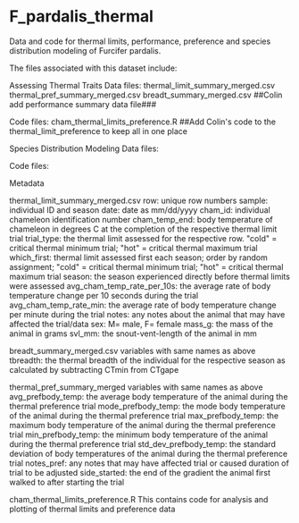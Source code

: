 # F_pardalis_thermal
Data and code for thermal limits, performance, preference and species distribution modeling of Furcifer pardalis. 

The files associated with this dataset include:

Assessing Thermal Traits
  Data files:
thermal_limit_summary_merged.csv
thermal_pref_summary_merged.csv
breadt_summary_merged.csv
##Colin add performance summary data file###

  Code files:
cham_thermal_limits_preference.R
##Add Colin's code to the thermal_limit_preference to keep all in one place

Species Distribution Modeling
  Data files:
  
  
  Code files:
  
  
  
Metadata

thermal_limit_summary_merged.csv
  row: unique row numbers
  sample: individual ID and season 
  date: date as mm/dd/yyyy
  cham_id: individual chameleon identification number
  cham_temp_end: body temperature of chameleon in degrees C at the completion of the respective thermal limit trial
  trial_type: the thermal limit assessed for the respective row. "cold" = critical thermal minimum trial; "hot" = critical thermal maximum trial
  which_first: thermal limit assessed first each season; order by random assignment; "cold" = critical thermal minimum trial; "hot" = critical thermal maximum trial
  season: the season experienced directly before thermal limits were assessed
  avg_cham_temp_rate_per_10s: the average rate of body temperature change per 10 seconds during the trial
  avg_cham_temp_rate_min: the average rate of body temperature change per minute during the trial
  notes: any notes about the animal that may have affected the trial/data
  sex: M= male, F= female
  mass_g: the mass of the animal in grams
  svl_mm: the snout-vent-length of the animal in mm
  
breadt_summary_merged.csv
  variables with same names as above
  tbreadth: the thermal breadth of the individual for the respective season as calculated by subtracting CTmin from CTgape
  
thermal_pref_summary_merged
  variables with same names as above
  avg_prefbody_temp: the average body temperature of the animal during the thermal preference trial
  mode_prefbody_temp: the mode body temperature of the animal during the thermal preference trial
  max_prefbody_temp: the maximum body temperature of the animal during the thermal preference trial
  min_prefbody_temp: the minimum body temperature of the animal during the thermal preference trial
  std_dev_prefbody_temp: the standard deviation of body temperatures of the animal during the thermal preference trial
  notes_pref: any notes that may have affected trial or caused duration of trial to be adjusted
  side_started: the end of the gradient the animal first walked to after starting the trial
  
  cham_thermal_limits_preference.R
    This contains code for analysis and plotting of thermal limits and preference data
    
